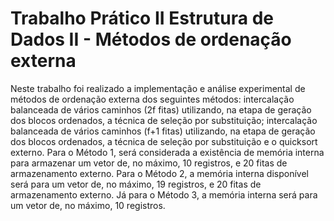 # Trabalho Prático II Estrutura de Dados II - Métodos de ordenação externa

Neste trabalho foi realizado a implementação e análise experimental de métodos de ordenação externa dos seguintes métodos: intercalação balanceada de vários caminhos (2f fitas) utilizando, na etapa de geração dos blocos ordenados, a técnica de seleção por substituição; intercalação balanceada de vários caminhos (f+1 fitas) utilizando, na etapa de geração dos blocos ordenados, a técnica de seleção por substituição e o quicksort externo. Para o Método 1, será considerada a existência de memória interna para armazenar um vetor de, no máximo, 10 registros, e 20 fitas de armazenamento externo. Para o Método 2, a memória interna disponível será para um vetor de, no máximo, 19 registros, e 20 fitas de armazenamento externo. Já para o Método 3, a memória interna será para um vetor de, no máximo, 10 registros.
